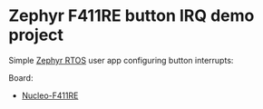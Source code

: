 # Zephyr F411RE button IRQ demo project

Simple [Zephyr RTOS](https://zephyrproject.org/) user app configuring button interrupts:

Board:
* [Nucleo-F411RE](https://st.com/en/evaluation-tools/nucleo-f411re.html)
